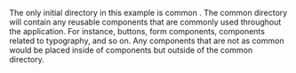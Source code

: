 The only initial directory in this example is common . The common directory will contain any reusable
components that are commonly used throughout the application. For instance, buttons, form components,
components related to typography, and so on. Any components that are not as common would be placed
inside of components but outside of the common directory.